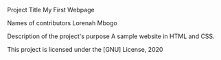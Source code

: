 Project Title
My First Webpage

Names of contributors
Lorenah Mbogo

Description of the project's purpose
A sample website in HTML and CSS.

This project is licensed under the [GNU] License, 2020

